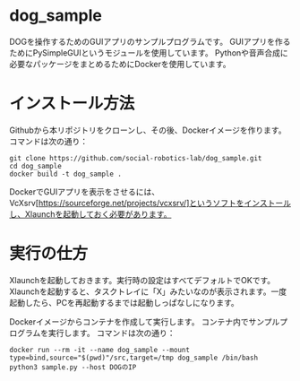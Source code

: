 # dog_sample

DOGを操作するためのGUIアプリのサンプルプログラムです。
GUIアプリを作るためにPySimpleGUIというモジュールを使用しています。
Pythonや音声合成に必要なパッケージをまとめるためにDockerを使用しています。

# インストール方法
Githubから本リポジトリをクローンし、その後、Dockerイメージを作ります。コマンドは次の通り：
```
git clone https://github.com/social-robotics-lab/dog_sample.git
cd dog_sample
docker build -t dog_sample .
```

DockerでGUIアプリを表示をさせるには、VcXsrv[https://sourceforge.net/projects/vcxsrv/]というソフトをインストールし、Xlaunchを起動しておく必要があります。

# 実行の仕方
Xlaunchを起動しておきます。実行時の設定はすべてデフォルトでOKです。
Xlaunchを起動すると、タスクトレイに「X」みたいなのが表示されます。一度起動したら、PCを再起動するまでは起動しっぱなしになります。


Dockerイメージからコンテナを作成して実行します。
コンテナ内でサンプルプログラムを実行します。
コマンドは次の通り：
```
docker run --rm -it --name dog_sample --mount type=bind,source="$(pwd)"/src,target=/tmp dog_sample /bin/bash
python3 sample.py --host DOGのIP
```